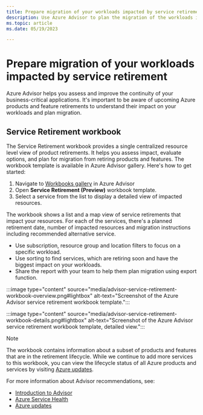 ```yaml
---
title: Prepare migration of your workloads impacted by service retirements.
description: Use Azure Advisor to plan the migration of the workloads impacted by service retirements.
ms.topic: article
ms.date: 05/19/2023

---
```


# Prepare migration of your workloads impacted by service retirement

Azure Advisor helps you assess and improve the continuity of your business-critical applications. It's important to be aware of upcoming Azure products and feature retirements to understand their impact on your workloads and plan migration.

## Service Retirement workbook

The Service Retirement workbook provides a single centralized resource level view of product retirements. It helps you assess impact, evaluate options, and plan for migration from retiring products and features. The workbook template is available in Azure Advisor gallery.
Here's how to get started:

1.	Navigate to [Workbooks gallery](https://aka.ms/advisorworkbooks) in Azure Advisor 
1.	Open **Service Retirement (Preview)** workbook template.
1.	Select a service from the list to display a detailed view of impacted resources.

The workbook shows a list and a map view of service retirements that impact your resources. For each of the services, there's a planned retirement date, number of impacted resources and migration instructions including recommended alternative service.

*	Use subscription, resource group and location filters to focus on a specific workload.
*	Use sorting to find services, which are retiring soon and have the biggest impact on your workloads. 
*	Share the report with your team to help them plan migration using export function.

:::image type="content" source="media/advisor-service-retirement-workbook-overview.png#lightbox" alt-text="Screenshot of the Azure Advisor service retirement workbook template.":::

:::image type="content" source="media/advisor-service-retirement-workbook-details.png#lightbox" alt-text="Screenshot of the Azure Advisor service retirement workbook template, detailed view.":::

> [!NOTE]
> The workbook contains information about a subset of products and features that are in the retirement lifecycle. While we continue to add more services to this workbook, you can view the lifecycle status of all Azure products and services by visiting [Azure updates](https://azure.microsoft.com/updates/?updateType=retirements).
 
For more information about Advisor recommendations, see:
* [Introduction to Advisor](advisor-overview.md)
* [Azure Service Health](service-health/overview.md)
* [Azure updates](https://azure.microsoft.com/updates/?updateType=retirements)
